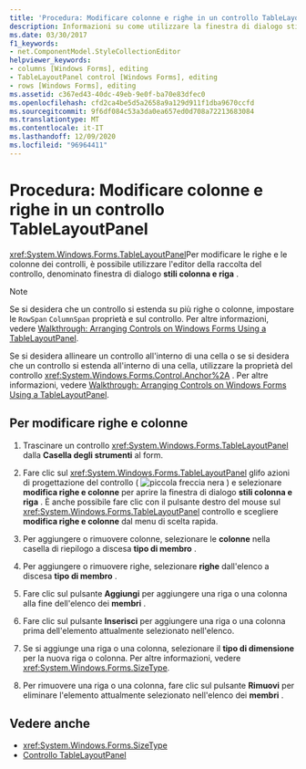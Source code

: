 ```yaml
---
title: 'Procedura: Modificare colonne e righe in un controllo TableLayoutPanel'
description: Informazioni su come utilizzare la finestra di dialogo stili colonna e riga per modificare le righe e le colonne dei controlli Windows Forms.
ms.date: 03/30/2017
f1_keywords:
- net.ComponentModel.StyleCollectionEditor
helpviewer_keywords:
- columns [Windows Forms], editing
- TableLayoutPanel control [Windows Forms], editing
- rows [Windows Forms], editing
ms.assetid: c367ed43-40dc-49eb-9e0f-ba70e83dfec0
ms.openlocfilehash: cfd2ca4be5d5a2658a9a129d911f1dba9670ccfd
ms.sourcegitcommit: 9f6df084c53a3da0ea657ed0d708a72213683084
ms.translationtype: MT
ms.contentlocale: it-IT
ms.lasthandoff: 12/09/2020
ms.locfileid: "96964411"
---
```

# <a name="how-to-edit-columns-and-rows-in-a-tablelayoutpanel-control"></a>Procedura: Modificare colonne e righe in un controllo TableLayoutPanel

<xref:System.Windows.Forms.TableLayoutPanel>Per modificare le righe e le colonne dei controlli, è possibile utilizzare l'editor della raccolta del controllo, denominato finestra di dialogo **stili colonna e riga** .

> [!NOTE]
> Se si desidera che un controllo si estenda su più righe o colonne, impostare le `RowSpan` `ColumnSpan` proprietà e sul controllo. Per altre informazioni, vedere [Walkthrough: Arranging Controls on Windows Forms Using a TableLayoutPanel](walkthrough-arranging-controls-on-windows-forms-using-a-tablelayoutpanel.md).
>
> Se si desidera allineare un controllo all'interno di una cella o se si desidera che un controllo si estenda all'interno di una cella, utilizzare la proprietà del controllo <xref:System.Windows.Forms.Control.Anchor%2A> . Per altre informazioni, vedere [Walkthrough: Arranging Controls on Windows Forms Using a TableLayoutPanel](walkthrough-arranging-controls-on-windows-forms-using-a-tablelayoutpanel.md).

## <a name="to-edit-rows-and-columns"></a>Per modificare righe e colonne

1. Trascinare un controllo <xref:System.Windows.Forms.TableLayoutPanel> dalla **Casella degli strumenti** al form.

2. Fare clic sul <xref:System.Windows.Forms.TableLayoutPanel> glifo azioni di progettazione del controllo ( ![ piccola freccia nera ](./media/designer-actions-glyph.gif) ) e selezionare **modifica righe e colonne** per aprire la finestra di dialogo **stili colonna e riga** . È anche possibile fare clic con il pulsante destro del mouse sul <xref:System.Windows.Forms.TableLayoutPanel> controllo e scegliere **modifica righe e colonne** dal menu di scelta rapida.

3. Per aggiungere o rimuovere colonne, selezionare le **colonne** nella casella di riepilogo a discesa **tipo di membro** .

4. Per aggiungere o rimuovere righe, selezionare **righe** dall'elenco a discesa **tipo di membro** .

5. Fare clic sul pulsante **Aggiungi** per aggiungere una riga o una colonna alla fine dell'elenco dei **membri** .

6. Fare clic sul pulsante **Inserisci** per aggiungere una riga o una colonna prima dell'elemento attualmente selezionato nell'elenco.

7. Se si aggiunge una riga o una colonna, selezionare il **tipo di dimensione** per la nuova riga o colonna. Per altre informazioni, vedere <xref:System.Windows.Forms.SizeType>.

8. Per rimuovere una riga o una colonna, fare clic sul pulsante **Rimuovi** per eliminare l'elemento attualmente selezionato nell'elenco dei **membri** .

## <a name="see-also"></a>Vedere anche

- <xref:System.Windows.Forms.SizeType>
- [Controllo TableLayoutPanel](tablelayoutpanel-control-windows-forms.md)
